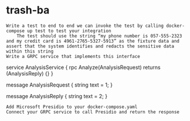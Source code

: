 # trash-ba

    Write a test to end to end we can invoke the test by calling docker-compose up test to test your integration
        The test should use the string “my phone number is 057-555-2323 and my credit card is 4961-2765-5327-5913” as the fixture data and assert that the system identifies and redacts the sensitive data within this string
    Write a GRPC service that implements this interface

service AnalysisService {
    rpc Analyze(AnalysisRequest) returns (AnalysisReply) {}
}
	
message AnalysisRequest {
    string text = 1;
}
	
message AnalysisReply {
    string text = 2;
}

    Add Microsoft Presidio to your docker-compose.yaml
    Connect your GRPC service to call Presidio and return the response

